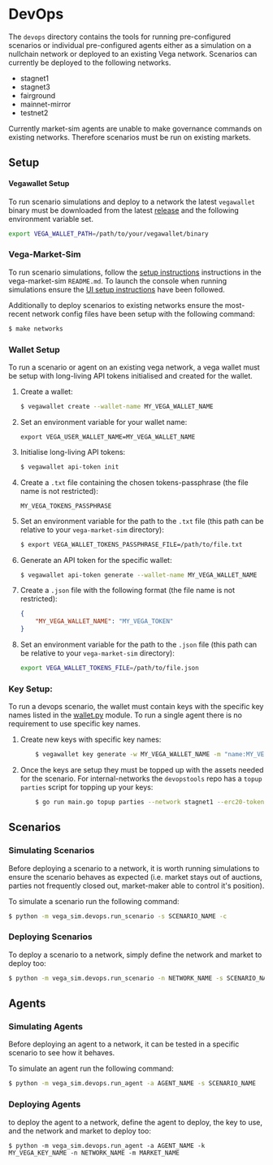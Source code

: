 # DevOps

The `devops` directory contains the tools for running pre-configured scenarios or individual pre-configured agents either as a simulation on a nullchain network or deployed to an existing Vega network. Scenarios can currently be deployed to the following networks.

- stagnet1
- stagnet3
- fairground
- mainnet-mirror
- testnet2

Currently market-sim agents are unable to make governance commands on existing networks. Therefore scenarios must be run on existing markets.
## Setup
#### Vegawallet Setup
To run scenario simulations and deploy to a network the latest `vegawallet` binary must be downloaded from the latest [release](https://github.com/vegaprotocol/vega/releases) and the following environment variable set.
```bash
export VEGA_WALLET_PATH=/path/to/your/vegawallet/binary
``` 

### Vega-Market-Sim
To run scenario simulations, follow the [setup instructions](https://github.com/vegaprotocol/vega-market-sim/blob/develop/README.md#setup) instructions in the vega-market-sim `README.md`. To launch the console when running simulations ensure the [UI setup instructions](https://github.com/vegaprotocol/vega-market-sim/blob/develop/README.md#ui) have been followed.

Additionally to deploy scenarios to existing networks ensure the most-recent network config files have been setup with the following command:
```bash
$ make networks
```

### Wallet Setup
To run a scenario or agent on an existing vega network, a vega wallet must be setup with long-living API tokens initialised and created for the wallet.

1.  Create a wallet:

    ```bash
    $ vegawallet create --wallet-name MY_VEGA_WALLET_NAME
    ```

1. Set an environment variable for your wallet name:

    ```
    export VEGA_USER_WALLET_NAME=MY_VEGA_WALLET_NAME
    ```

1. Initialise long-living API tokens:

    ```bash
    $ vegawallet api-token init
    ```

1. Create a `.txt` file containing the chosen tokens-passphrase (the file name is not restricted):

    ```text
    MY_VEGA_TOKENS_PASSPHRASE
    ```

1. Set an environment variable for the path to the `.txt` file (this path can be relative to your `vega-market-sim` directory):

    ```bash
    $ export VEGA_WALLET_TOKENS_PASSPHRASE_FILE=/path/to/file.txt
    ```

1. Generate an API token for the specific wallet:

    ```bash
    $ vegawallet api-token generate --wallet-name MY_VEGA_WALLET_NAME
    ```

1. Create a `.json` file with the following format (the file name is not restricted):

    ```json
    {
        "MY_VEGA_WALLET_NAME": "MY_VEGA_TOKEN"
    }
    ```

1. Set an environment variable for the path to the `.json` file (this path can be relative to your `vega-market-sim` directory):

    ```bash
    export VEGA_WALLET_TOKENS_FILE=/path/to/file.json
    ```

### Key Setup:

To run a devops scenario, the wallet must contain keys with the specific key names listed in the [wallet.py](./wallet.py) module. To run a single agent there is no requirement to use specific key names.

1. Create new keys with specific key names:

    ```bash
        $ vegawallet key generate -w MY_VEGA_WALLET_NAME -m "name:MY_VEGA_KEY_NAME"
    ```

1. Once the keys are setup they must be topped up with the assets needed for the scenario. For internal-networks the `devopstools` repo has a `topup parties` script for topping up your keys:

    ```bash
        $ go run main.go topup parties --network stagnet1 --erc20-token-address ERC_20_TOKEN_ADDRESS  --amount 180000  --parties MY_VEGA_PUBLIC_KEY
    ```

## Scenarios
### Simulating Scenarios
Before deploying a scenario to a network, it is worth running simulations to ensure
the scenario behaves as expected (i.e. market stays out of auctions, parties not 
frequently closed out, market-maker able to control it's position).

To simulate a scenario run the following command:

```bash
$ python -m vega_sim.devops.run_scenario -s SCENARIO_NAME -c
```

### Deploying Scenarios

To deploy a scenario to a network, simply define the network and market to deploy too:

```bash
$ python -m vega_sim.devops.run_scenario -n NETWORK_NAME -s SCENARIO_NAME -m MARKET_NAME
```

## Agents

### Simulating Agents

Before deploying an agent to a network, it can be tested in a specific scenario to see how it behaves.

To simulate an agent run the following command:

```bash
$ python -m vega_sim.devops.run_agent -a AGENT_NAME -s SCENARIO_NAME
```
### Deploying Agents

to deploy the agent to a network, define the agent to deploy, the key to use, and the network and market to deploy too:

```
$ python -m vega_sim.devops.run_agent -a AGENT_NAME -k MY_VEGA_KEY_NAME -n NETWORK_NAME -m MARKET_NAME
```